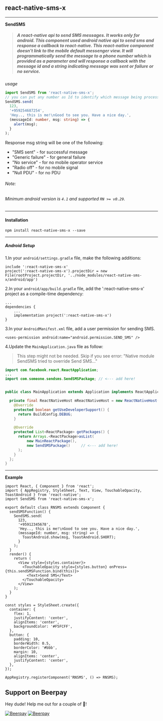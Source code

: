 ## react-native-sms-x

---

**SendSMS**

> ##### A react-native api to send SMS messages. It works only for android. This component used android native api to send sms and response a callback to react-native. This react-native component doesn't link to the mobile default messenger view. It will programmatically send the message to a phone number which is provided as a parameter and will response a callback with the message id and a string indicating message was sent or failure or no service.

_usage_

```ts
import SendSMS from 'react-native-sms-x';
// you can put any number as Id to identify which message being process
SendSMS.send(
  123,
  '+959254687254',
  'Hey.., this is me!\nGood to see you. Have a nice day.',
  (messageId: number, msg: string) => {
    alert(msg);
  }
);
```

Response msg string will be one of the following:

- "SMS sent" - for successful message
- "Generic failure" - for general failure
- "No service" - for no mobile operator service
- "Radio off" - for no mobile signal
- "Null PDU" - for no PDU

###### _Note:_

###### Minimum android version is `4.1` and supported `RN >= v0.29`.

---

#### Installation

```
npm install react-native-sms-x --save
```

---

##### **Android Setup**

1.In your `android/settings.gradle` file, make the following additions:

```
include ':react-native-sms-x'
project(':react-native-sms-x').projectDir = new File(rootProject.projectDir, '../node_modules/react-native-sms-x/android/app')
```

2.In your `android/app/build.gradle` file, add the ':react-native-sms-x' project as a compile-time dependency:

```
...
dependencies {
    ...
    implementation project(':react-native-sms-x')
}
```

3.In your `AndroidManifest.xml` file, add a user permission for sending SMS.

```
<uses-permission android:name="android.permission.SEND_SMS" />
```

4.Update the `MainApplication.java` file as follow:

> This step might not be needed. Skip if you see error: "Native module SendSMS tried to override Send SMS..."

```java
import com.facebook.react.ReactApplication;
...
import com.someone.sendsms.SendSMSPackage; // <--- add here!


public class MainApplication extends Application implements ReactApplication {

  private final ReactNativeHost mReactNativeHost = new ReactNativeHost(this) {
    @Override
    protected boolean getUseDeveloperSupport() {
      return BuildConfig.DEBUG;
    }

    @Override
    protected List<ReactPackage> getPackages() {
      return Arrays.<ReactPackage>asList(
          new MainReactPackage(),
          new SendSMSPackage()     // <--- add here!
      );
    }
  };
}
```

---

**Example**

```tsx
import React, { Component } from 'react';
import { AppRegistry, StyleSheet, Text, View, TouchableOpacity, ToastAndroid } from 'react-native';
import SendSMS from 'react-native-sms-x';

export default class RNSMS extends Component {
  sendSMSFunction() {
    SendSMS.send(
      123,
      '+95912345678',
      'Hey.., this is me!\nGood to see you. Have a nice day.',
      (messageId: number, msg: string) => {
        ToastAndroid.show(msg, ToastAndroid.SHORT);
      }
    );
  }
  render() {
    return (
      <View style={styles.container}>
        <TouchableOpacity style={styles.button} onPress={this.sendSMSFunction.bind(this)}>
          <Text>Send SMS</Text>
        </TouchableOpacity>
      </View>
    );
  }
}

const styles = StyleSheet.create({
  container: {
    flex: 1,
    justifyContent: 'center',
    alignItems: 'center',
    backgroundColor: '#F5FCFF',
  },
  button: {
    padding: 10,
    borderWidth: 0.5,
    borderColor: '#bbb',
    margin: 10,
    alignItems: 'center',
    justifyContent: 'center',
  },
});

AppRegistry.registerComponent('RNSMS', () => RNSMS);
```

## Support on Beerpay

Hey dude! Help me out for a couple of :beers:!

[![Beerpay](https://beerpay.io/yeyintkoko/react-native-sms-x/badge.svg?style=beer-square)](https://beerpay.io/yeyintkoko/react-native-sms-x) [![Beerpay](https://beerpay.io/yeyintkoko/react-native-sms-x/make-wish.svg?style=flat-square)](https://beerpay.io/yeyintkoko/react-native-sms-x?focus=wish)
